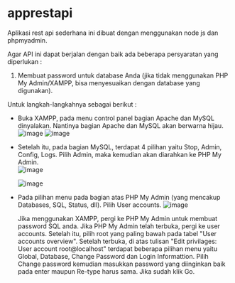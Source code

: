 # apprestapi
 Aplikasi rest api sederhana ini dibuat dengan menggunakan node js dan phpmyadmin.

 Agar API ini dapat berjalan dengan baik ada beberapa persyaratan yang diperlukan :
 1. Membuat password untuk database Anda (jika tidak menggunakan PHP My Admin/XAMPP, bisa menyesuaikan dengan database yang digunakan).

 Untuk langkah-langkahnya sebagai berikut :
 - Buka XAMPP, pada menu control panel bagian Apache dan MySQL dinyalakan. Nantinya bagian Apache dan MySQL akan berwarna hijau.
   ![image](https://github.com/CharlesD12/apprestapi/assets/78160523/284a2123-9735-4820-a455-229dbfc22b61)
   ![image](https://github.com/CharlesD12/apprestapi/assets/78160523/c58d9dc6-3439-4226-b0f9-29edd1684a7d)

 - Setelah itu, pada bagian MySQL, terdapat 4 pilihan yaitu Stop, Admin, Config, Logs. Pilih Admin, maka kemudian akan diarahkan ke PHP My Admin.
   <br>
   ![image](https://github.com/CharlesD12/apprestapi/assets/78160523/0ec78c62-5711-4b31-a5ac-3fef89aa7827)

   ![image](https://github.com/CharlesD12/apprestapi/assets/78160523/a80fde76-bb15-4f8e-8b3c-2f0a9cb5122a)

- Pada pilihan menu pada bagian atas PHP My Admin (yang mencakup Databases, SQL, Status, dll). Pilih User accounts.
  ![image](https://github.com/CharlesD12/apprestapi/assets/78160523/cc5c4fff-fafe-4433-828a-94b04dab30e7)

   
    Jika menggunakan XAMPP, pergi ke PHP My Admin untuk membuat password SQL anda. Jika PHP My Admin telah terbuka,
    pergi ke user accounts. Setelah itu, pilih root yang paling bawah pada tabel "User accounts overview". Setelah terbuka,
    di atas tulisan "Edit privilages: User account root@localhost" terdapat beberapa pilihan menu yaitu Global, Database,
    Change Password dan Login Informattion. Pilih Change password kemudian masukkan password yang diinginkan baik pada enter
    maupun Re-type harus sama. Jika sudah klik Go.
